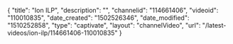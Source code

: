 {
    "title": "Ion ILP",
    "description": "",
    "channelid": "114661406",
    "videoid": "110010835",
    "date_created": "1502526346",
    "date_modified": "1510252858",
    "type": "captivate",
    "layout": "channelVideo",
    "url": "\/latest-videos\/ion-ilp\/114661406-110010835"
}